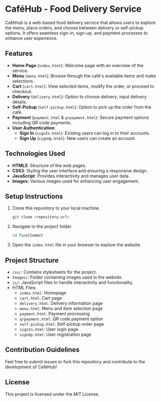 
# CaféHub - Food Delivery Service

CaféHub is a web-based food delivery service that allows users to explore the menu, place orders, and choose between delivery or self-pickup options. It offers seamless sign-in, sign-up, and payment processes to enhance user experience.

## Features

- **Home Page** (`index.html`): Welcome page with an overview of the service.
- **Menu** (`menu.html`): Browse through the café's available items and make selections.
- **Cart** (`cart.html`): View selected items, modify the order, or proceed to checkout.
- **Delivery** (`delivery.html`): Option to choose delivery, input delivery details.
- **Self-Pickup** (`self-pickup.html`): Option to pick up the order from the café.
- **Payment** (`payment.html` & `qrpayment.html`): Secure payment options including QR code payments.
- **User Authentication**: 
  - **Sign In** (`signIn.html`): Existing users can log in to their accounts.
  - **Sign Up** (`signUp.html`): New users can create an account.

## Technologies Used

- **HTML5**: Structure of the web pages.
- **CSS3**: Styling the user interface and ensuring a responsive design.
- **JavaScript**: Provides interactivity and manages user data.
- **Images**: Various images used for enhancing user engagement.

## Setup Instructions

1. Clone this repository to your local machine.
   ```bash
   git clone <repository-url>
   ```
2. Navigate to the project folder.
   ```bash
   cd finalCommit
   ```
3. Open the `index.html` file in your browser to explore the website.

## Project Structure

- `css/`: Contains stylesheets for the project.
- `Images/`: Folder containing images used in the website.
- `js/`: JavaScript files to handle interactivity and functionality.
- HTML Files:
  - `index.html`: Homepage
  - `cart.html`: Cart page
  - `delivery.html`: Delivery information page
  - `menu.html`: Menu and item selection page
  - `payment.html`: Payment processing
  - `qrpayment.html`: QR code payment option
  - `self-pickup.html`: Self-pickup order page
  - `signIn.html`: User login page
  - `signUp.html`: User registration page

## Contribution Guidelines

Feel free to submit issues or fork this repository and contribute to the development of CaféHub!

## License

This project is licensed under the MIT License.

